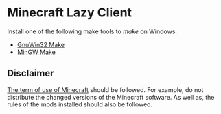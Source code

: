 
# Minecraft Lazy Client

Install one of the following make tools to *make* on Windows:

- [GnuWin32 Make](http://gnuwin32.sourceforge.net/packages/make.htm)
- [MinGW Make](http://www.mingw.org/)

## Disclaimer

[The term of use of Minecraft](http://www.minecraft.net/terms) should be followed. For example, do not distribute the changed versions of the Minecraft software. As well as, the rules of the mods installed should also be followed.

